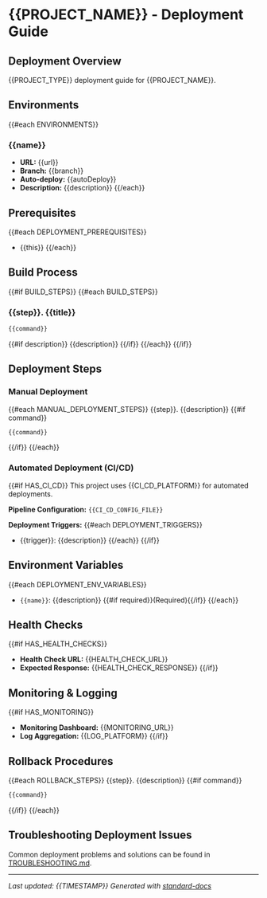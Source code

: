 # {{PROJECT_NAME}} - Deployment Guide

## Deployment Overview
{{PROJECT_TYPE}} deployment guide for {{PROJECT_NAME}}.

## Environments
{{#each ENVIRONMENTS}}
### {{name}}
- **URL:** {{url}}
- **Branch:** {{branch}}
- **Auto-deploy:** {{autoDeploy}}
- **Description:** {{description}}
{{/each}}

## Prerequisites
{{#each DEPLOYMENT_PREREQUISITES}}
- {{this}}
{{/each}}

## Build Process
{{#if BUILD_STEPS}}
{{#each BUILD_STEPS}}
### {{step}}. {{title}}
```bash
{{command}}
```
{{#if description}}
{{description}}
{{/if}}
{{/each}}
{{/if}}

## Deployment Steps

### Manual Deployment
{{#each MANUAL_DEPLOYMENT_STEPS}}
{{step}}. {{description}}
{{#if command}}
```bash
{{command}}
```
{{/if}}
{{/each}}

### Automated Deployment (CI/CD)
{{#if HAS_CI_CD}}
This project uses {{CI_CD_PLATFORM}} for automated deployments.

**Pipeline Configuration:** `{{CI_CD_CONFIG_FILE}}`

**Deployment Triggers:**
{{#each DEPLOYMENT_TRIGGERS}}
- {{trigger}}: {{description}}
{{/each}}
{{/if}}

## Environment Variables
{{#each DEPLOYMENT_ENV_VARIABLES}}
- `{{name}}`: {{description}} {{#if required}}(Required){{/if}}
{{/each}}

## Health Checks
{{#if HAS_HEALTH_CHECKS}}
- **Health Check URL:** {{HEALTH_CHECK_URL}}
- **Expected Response:** {{HEALTH_CHECK_RESPONSE}}
{{/if}}

## Monitoring & Logging
{{#if HAS_MONITORING}}
- **Monitoring Dashboard:** {{MONITORING_URL}}
- **Log Aggregation:** {{LOG_PLATFORM}}
{{/if}}

## Rollback Procedures
{{#each ROLLBACK_STEPS}}
{{step}}. {{description}}
{{#if command}}
```bash
{{command}}
```
{{/if}}
{{/each}}

## Troubleshooting Deployment Issues
Common deployment problems and solutions can be found in [TROUBLESHOOTING.md](./TROUBLESHOOTING.md#deployment-issues).

---
*Last updated: {{TIMESTAMP}}*
*Generated with [standard-docs](https://github.com/johnplummer/standard-docs)*